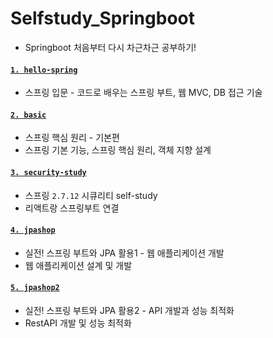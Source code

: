 # Selfstudy_Springboot
- Springboot 처음부터 다시 차근차근 공부하기!

#### [`1. hello-spring`](https://github.com/beeguriri/Selfstudy_Springboot/tree/main/hello-spring)
- 스프링 입문 - 코드로 배우는 스프링 부트, 웹 MVC, DB 접근 기술

#### [`2. basic`](https://github.com/beeguriri/Selfstudy_Springboot/tree/main/basic)
- 스프링 핵심 원리 - 기본편
- 스프링 기본 기능, 스프링 핵심 원리, 객체 지향 설계

#### [`3. security-study`](https://github.com/beeguriri/Selfstudy_Springboot/tree/main/security-study)
- 스프링 `2.7.12` 시큐리티 self-study
- 리액트랑 스프링부트 연결

#### [`4. jpashop`](https://github.com/beeguriri/Selfstudy_Springboot/tree/main/jpashop)
- 실전! 스프링 부트와 JPA 활용1 - 웹 애플리케이션 개발
- 웹 애플리케이션 설계 및 개발

#### [`5. jpashop2`](https://github.com/beeguriri/Selfstudy_Springboot/tree/main/jpashop2)
- 실전! 스프링 부트와 JPA 활용2 - API 개발과 성능 최적화
- RestAPI 개발 및 성능 최적화

